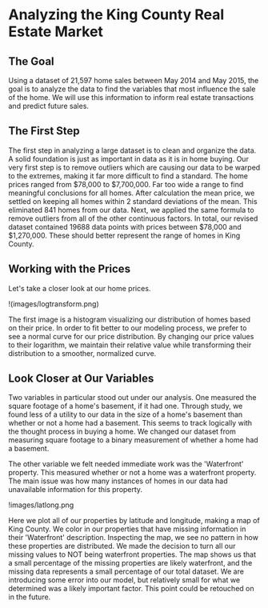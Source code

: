 # Analyzing the King County Real Estate Market

## The Goal

Using a dataset of 21,597 home sales between May 2014 and May 2015, the goal is to analyze the data to find the variables that most influence the sale of the home. We will use this information to inform real estate transactions and predict future sales.

## The First Step

The first step in analyzing a large dataset is to clean and organize the data. A solid foundation is just as important in data as it is in home buying.
Our very first step is to remove outliers which are causing our data to be warped to the extremes, making it far more difficult to find a standard.
The home prices ranged from $78,000 to $7,700,000. Far too wide a range to find meaningful conclusions for all homes.
After calculation the mean price, we settled on keeping all homes within 2 standard deviations of the mean. This eliminated 841 homes from our data. Next, we applied the same formula to remove outliers from all of the other continuous factors.
In total, our revised dataset contained 19688 data points with prices between $78,000 and $1,270,000. These should better represent the range of homes in King County.

## Working with the Prices

Let's take a closer look at our home prices.

!(images/logtransform.png)

 The first image is a histogram visualizing our distribution of homes based on their price. In order to fit better to our modeling process, we prefer to see a normal curve for our price distribution. By changing our price values to their logarithm, we maintain their relative value while transforming their distribution to a smoother, normalized curve.

## Look Closer at Our Variables

Two variables in particular stood out under our analysis. One measured the square footage of a home's basement, if it had one. Through study, we found less of a utility to our data in the size of a home's basement than whether or not a home had a basement. This seems to track logically with the thought process in buying a home. We changed our dataset from measuring square footage to a binary measurement of whether a home had a basement.

The other variable we felt needed immediate work was the 'Waterfront' property. This measured whether or not a home was a waterfront property. The main issue was how many instances of homes in our data had unavailable information for this property. 

!images/latlong.png

Here we plot all of our properties by latitude and longitude, making a map of King County. We color in our properties that have missing information in their 'Waterfront' description. Inspecting the map, we see no pattern in how these properties are distributed. We made the decision to turn all our missing values to NOT being waterfront properties. The map shows us that a small percentage of the missing properties are likely waterfront, and the missing data represents a small percentage of our total dataset. We are introducing some error into our model, but relatively small for what we determined was a likely important factor. This point could be retouched on in the future.

